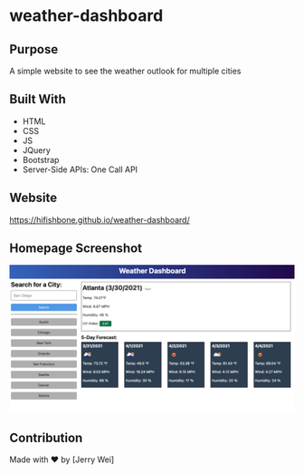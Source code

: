 # weather-dashboard

## Purpose
A simple website to see the weather outlook for multiple cities

## Built With
* HTML
* CSS
* JS
* JQuery
* Bootstrap
* Server-Side APIs: One Call API

## Website
https://hifishbone.github.io/weather-dashboard/

## Homepage Screenshot
![Alt text](/assets/images/homepage.png?raw=true "Homepage")

## Contribution
Made with ❤️ by [Jerry Wei]